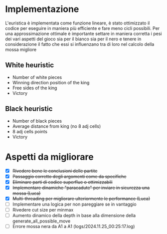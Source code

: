 # Implementazione

L'euristica è implementata come funzione lineare, è stato ottimizzato il codice per eseguire in maniera più efficiente e fare meno cicli possibili. Per una approssimazione ottimale è importante settare in maniera corretta i pesi dei vari aspetti del gioco sia per il bianco sia per il nero e tenere in considerazione il fatto che essi si influenzano tra di loro nel calcolo della mossa migliore

## White heuristic
- Number of white pieces
- Winning direction position of the king
- Free sides of the king
- Victory

## Black heuristic
- Number of black pieces
- Average distance from king (no 8 adj cells)
- 8 adj cells points
- Victory

# Aspetti da migliorare

- [x] ~~Rivedere bene le conclusioni delle partite~~
- [x] ~~Passaggio corretto degli argomenti come da specifiche~~
- [x] ~~Eliminare parti di codice superflue o ottimizzabili~~
- [x] ~~Implementare dinamiche "paracadute" per inviare in sicurezza una mossa (Luca)~~
- [x] ~~Multi-threading per migliorare ulteriormente le performance (Luca)~~
- [ ] Implementare una logica per non pareggiare se in vantaggio
- [ ] Rivedere cut size per minmax
- [ ] Aumento dinamico della depth in base alla dimensione della generate_all_possible_move
- [ ] Errore mossa nera da A1 a A1 (logs/2024.11.25_00:25:17.log)

